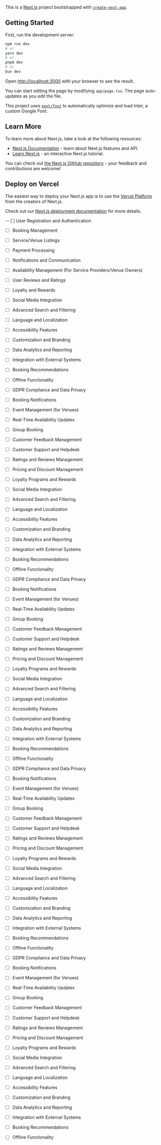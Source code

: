 This is a [Next.js](https://nextjs.org/) project bootstrapped with [`create-next-app`](https://github.com/vercel/next.js/tree/canary/packages/create-next-app).

## Getting Started

First, run the development server:

```bash
npm run dev
# or
yarn dev
# or
pnpm dev
# or
bun dev
```

Open [http://localhost:3000](http://localhost:3000) with your browser to see the result.

You can start editing the page by modifying `app/page.tsx`. The page auto-updates as you edit the file.

This project uses [`next/font`](https://nextjs.org/docs/basic-features/font-optimization) to automatically optimize and load Inter, a custom Google Font.

## Learn More

To learn more about Next.js, take a look at the following resources:

- [Next.js Documentation](https://nextjs.org/docs) - learn about Next.js features and API.
- [Learn Next.js](https://nextjs.org/learn) - an interactive Next.js tutorial.

You can check out [the Next.js GitHub repository](https://github.com/vercel/next.js/) - your feedback and contributions are welcome!

## Deploy on Vercel

The easiest way to deploy your Next.js app is to use the [Vercel Platform](https://vercel.com/new?utm_medium=default-template&filter=next.js&utm_source=create-next-app&utm_campaign=create-next-app-readme) from the creators of Next.js.

Check out our [Next.js deployment documentation](https://nextjs.org/docs/deployment) for more details.



-- [ ] User Registration and Authentication
- [ ] Booking Management
- [ ] Service/Venue Listings
- [ ] Payment Processing
- [ ] Notifications and Communication
- [ ] Availability Management (For Service Providers/Venue Owners)
- [ ] User Reviews and Ratings
- [ ] Loyalty and Rewards
- [ ] Social Media Integration
- [ ] Advanced Search and Filtering
- [ ] Language and Localization
- [ ] Accessibility Features
- [ ] Customization and Branding
- [ ] Data Analytics and Reporting
- [ ] Integration with External Systems
- [ ] Booking Recommendations
- [ ] Offline Functionality
- [ ] GDPR Compliance and Data Privacy
- [ ] Booking Notifications
- [ ] Event Management (for Venues)
- [ ] Real-Time Availability Updates
- [ ] Group Booking
- [ ] Customer Feedback Management
- [ ] Customer Support and Helpdesk
- [ ] Ratings and Reviews Management
- [ ] Pricing and Discount Management
- [ ] Loyalty Programs and Rewards
- [ ] Social Media Integration
- [ ] Advanced Search and Filtering
- [ ] Language and Localization
- [ ] Accessibility Features
- [ ] Customization and Branding
- [ ] Data Analytics and Reporting
- [ ] Integration with External Systems
- [ ] Booking Recommendations
- [ ] Offline Functionality
- [ ] GDPR Compliance and Data Privacy
- [ ] Booking Notifications
- [ ] Event Management (for Venues)
- [ ] Real-Time Availability Updates
- [ ] Group Booking
- [ ] Customer Feedback Management
- [ ] Customer Support and Helpdesk
- [ ] Ratings and Reviews Management
- [ ] Pricing and Discount Management
- [ ] Loyalty Programs and Rewards
- [ ] Social Media Integration
- [ ] Advanced Search and Filtering
- [ ] Language and Localization
- [ ] Accessibility Features
- [ ] Customization and Branding
- [ ] Data Analytics and Reporting
- [ ] Integration with External Systems
- [ ] Booking Recommendations
- [ ] Offline Functionality
- [ ] GDPR Compliance and Data Privacy
- [ ] Booking Notifications
- [ ] Event Management (for Venues)
- [ ] Real-Time Availability Updates
- [ ] Group Booking
- [ ] Customer Feedback Management
- [ ] Customer Support and Helpdesk
- [ ] Ratings and Reviews Management
- [ ] Pricing and Discount Management
- [ ] Loyalty Programs and Rewards
- [ ] Social Media Integration
- [ ] Advanced Search and Filtering
- [ ] Language and Localization
- [ ] Accessibility Features
- [ ] Customization and Branding
- [ ] Data Analytics and Reporting
- [ ] Integration with External Systems
- [ ] Booking Recommendations
- [ ] Offline Functionality
- [ ] GDPR Compliance and Data Privacy
- [ ] Booking Notifications
- [ ] Event Management (for Venues)
- [ ] Real-Time Availability Updates
- [ ] Group Booking
- [ ] Customer Feedback Management
- [ ] Customer Support and Helpdesk
- [ ] Ratings and Reviews Management
- [ ] Pricing and Discount Management
- [ ] Loyalty Programs and Rewards
- [ ] Social Media Integration
- [ ] Advanced Search and Filtering
- [ ] Language and Localization
- [ ] Accessibility Features
- [ ] Customization and Branding
- [ ] Data Analytics and Reporting
- [ ] Integration with External Systems
- [ ] Booking Recommendations
- [ ] Offline Functionality

